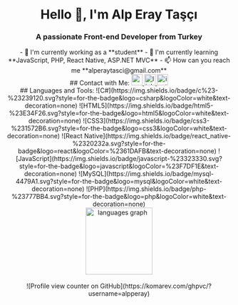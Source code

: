<h1 align="center">Hello 👋, I'm Alp Eray Taşçı</h1>
<h3 align="center">A passionate Front-end Developer from Turkey</h3>

<div align="center">
  - 🔭 I'm currently working as a **student**
  - 🌱 I'm currently learning **JavaScript, PHP, React Native, ASP.NET MVC**
  - 📫 How can you reach me **alperaytasci@gmail.com**
</div>

<div align="center">
## Contact with Me:
  
<a href="mailto:alperaytasci@gmail.com" target="_blank">
  <img src="https://img.shields.io/static/v1?message=Gmail&logo=gmail&label=&color=D14836&logoColor=white&labelColor=&style=for-the-badge" height="25" alt="gmail logo"/>
</a>

<a href="https://www.linkedin.com/in/alp-eray-taşçı-500550356" target="_blank">
  <img src="https://img.shields.io/static/v1?message=LinkedIn&logo=linkedin&label=&color=0077B5&logoColor=white&labelColor=&style=for-the-badge" height="25" alt="linkedin logo"/>
</a>

<a href="https://instagram.com/alperaytasci" target="_blank">
  <img src="https://img.shields.io/static/v1?message=Instagram&logo=instagram&label=&color=E4405F&logoColor=white&labelColor=&style=for-the-badge" height="25" alt="instagram logo"/>
</a>
</div>

<div align="center">
## Languages ​​and Tools:
  ![C#](https://img.shields.io/badge/c%23-%23239120.svg?style=for-the-badge&logo=csharp&logoColor=white&text-decoration=none) 
  ![HTML5](https://img.shields.io/badge/html5-%23E34F26.svg?style=for-the-badge&logo=html5&logoColor=white&text-decoration=none) 
  ![CSS3](https://img.shields.io/badge/css3-%231572B6.svg?style=for-the-badge&logo=css3&logoColor=white&text-decoration=none) 
  ![React Native](https://img.shields.io/badge/react_native-%2320232a.svg?style=for-the-badge&logo=react&logoColor=%2361DAFB&text-decoration=none) 
  ![JavaScript](https://img.shields.io/badge/javascript-%23323330.svg?style=for-the-badge&logo=javascript&logoColor=%23F7DF1E&text-decoration=none) 
  ![MySQL](https://img.shields.io/badge/mysql-4479A1.svg?style=for-the-badge&logo=mysql&logoColor=white&text-decoration=none) 
  ![PHP](https://img.shields.io/badge/php-%23777BB4.svg?style=for-the-badge&logo=php&logoColor=white&text-decoration=none)
</div>

<div align="center">
  <img src="https://github-readme-stats.vercel.app/api/top-langs?username=alpperay&locale=en&hide_title=false&layout=compact&card_width=320&langs_count=5&theme=dracula&hide_border=false" height="150" alt="languages graph"  />
</div>

<br>
<div align="center">
  ![Profile view counter on GitHub](https://komarev.com/ghpvc/?username=alpperay)
</div>

